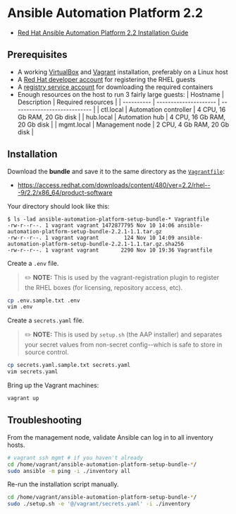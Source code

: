 # Ansible Automation Platform 2.2

* [Red Hat Ansible Automation Platform 2.2 Installation Guide](https://access.redhat.com/documentation/en-us/red_hat_ansible_automation_platform/2.2/html/red_hat_ansible_automation_platform_installation_guide/index)



## Prerequisites

* A working [VirtualBox] and [Vagrant] installation, preferably on a Linux host
* A [Red Hat developer account] for registering the RHEL guests
* A [registry service account] for downloading the required containers
* Enough resources on the host to run 3 fairly large guests:
  | Hostname   | Description           | Required resources           |
  | ---------- | --------------------- | ---------------------------- |
  | ctl.local  | Automation controller | 4 CPU, 16 Gb RAM, 20 Gb disk |
  | hub.local  | Automation hub        | 4 CPU, 16 Gb RAM, 20 Gb disk |
  | mgmt.local | Management node       | 2 CPU, 4 Gb RAM, 20 Gb disk  |

[VirtualBox]: https://www.virtualbox.org/
[Vagrant]: https://www.vagrantup.com/
[Red Hat developer account]: https://developers.redhat.com/
[registry service account]: https://access.redhat.com/terms-based-registry/



## Installation

Download the **bundle** and save it to the same directory as the [`Vagrantfile`](Vagrantfile):

* <https://access.redhat.com/downloads/content/480/ver=2.2/rhel---9/2.2/x86_64/product-software>

Your directory should look like this:

```text
$ ls -lad ansible-automation-platform-setup-bundle-* Vagrantfile
-rw-r--r--. 1 vagrant vagrant 1472877795 Nov 10 14:06 ansible-automation-platform-setup-bundle-2.2.1-1.1.tar.gz
-rw-r--r--. 1 vagrant vagrant        124 Nov 10 14:09 ansible-automation-platform-setup-bundle-2.2.1-1.1.tar.gz.sha256
-rw-r--r--. 1 vagrant vagrant       2290 Nov 10 19:36 Vagrantfile
```

Create a `.env` file.  

> :pencil2: **NOTE:** This is used by the vagrant-registration plugin to
> register the RHEL boxes (for licensing, repository access, etc).

```bash
cp .env.sample.txt .env
vim .env
```

Create a `secrets.yaml` file.

> :pencil2: **NOTE:** This is used by `setup.sh` (the AAP installer) and
> separates your secret values from non-secret config--which is safe to store in
> source control.

```bash
cp secrets.yaml.sample.txt secrets.yaml
vim secrets.yaml
```

Bring up the Vagrant machines:

```bash
vagrant up
```

## Troubleshooting

From the management node, validate Ansible can log in to all inventory hosts.

```bash
# vagrant ssh mgmt # if you haven't already
cd /home/vagrant/ansible-automation-platform-setup-bundle-*/
sudo ansible -m ping -i ./inventory all
```

Re-run the installation script manually.

```bash
cd /home/vagrant/ansible-automation-platform-setup-bundle-*/
sudo ./setup.sh -e '@/vagrant/secrets.yaml' -i ./inventory
```
